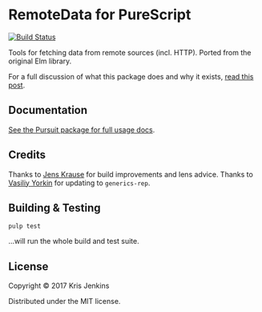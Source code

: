 # RemoteData for PureScript

[![Build Status](https://travis-ci.org/krisajenkins/purescript-remotedata.svg?branch=master)](https://travis-ci.org/krisajenkins/purescript-remotedata)

Tools for fetching data from remote sources (incl. HTTP). Ported from the original Elm library.

For a full discussion of what this package does and why it
exists, [read this post](http://blog.jenkster.com/2016/06/how-elm-slays-a-ui-antipattern.html).

## Documentation

[See the Pursuit package for full usage docs](https://pursuit.purescript.org/packages/purescript-remotedata/).

## Credits

Thanks to [Jens Krause][sectore] for build improvements and lens advice.
Thanks to [Vasiliy Yorkin][vyorkin] for updating to `generics-rep`.

[sectore]: https://github.com/sectore
[vyorkin]: https://github.com/vyorkin

## Building & Testing

```
pulp test
```

...will run the whole build and test suite.

## License

Copyright © 2017 Kris Jenkins

Distributed under the MIT license.
